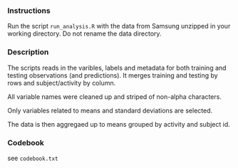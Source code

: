 ### Instructions

Run the script `run_analysis.R` with the data from Samsung unzipped in your working directory.  Do not rename the data directory.

### Description

The scripts reads in the varibles, labels and metadata for both training and testing observations (and predictions).  It merges training and testing by rows and subject/activity by column.  

All variable names were cleaned up and striped of non-alpha characters.

Only variables related to means and standard deviations are selected. 

The data is then aggregaed up to means grouped by activity and subject id.

### Codebook

see `codebook.txt`